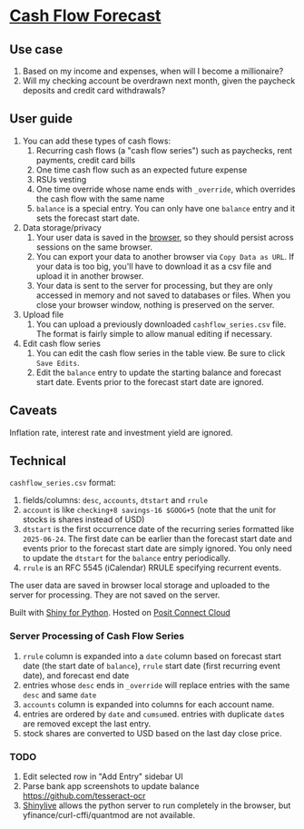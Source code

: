 # [Cash Flow Forecast](https://xiruizhao-cf.share.connect.posit.cloud)

## Use case

1.  Based on my income and expenses, when will I become a millionaire?
2.  Will my checking account be overdrawn next month, given the paycheck deposits and credit card withdrawals?

## User guide

1.  You can add these types of cash flows:
    1.  Recurring cash flows (a "cash flow series") such as paychecks, rent payments, credit card bills
    2.  One time cash flow such as an expected future expense
    3.  RSUs vesting
    4.  One time override whose name ends with `_override`, which overrides the cash flow with the same name
    5.  `balance` is a special entry. You can only have one `balance` entry and it sets the forecast start date.
2.  Data storage/privacy
    1.  Your user data is saved in the [browser](https://en.wikipedia.org/wiki/Web_storage), so they should persist across sessions on the same browser.
    2.  You can export your data to another browser via `Copy Data as URL`. If your data is too big, you'll have to download it as a csv file and upload it in another browser.
    3.  Your data is sent to the server for processing, but they are only accessed in memory and not saved to databases or files. When you close your browser window, nothing is preserved on the server.
3.  Upload file
    1.  You can upload a previously downloaded `cashflow_series.csv` file. The format is fairly simple to allow manual editing if necessary.
4.  Edit cash flow series
    1.  You can edit the cash flow series in the table view. Be sure to click `Save Edits`.
    2.  Edit the `balance` entry to update the starting balance and forecast start date. Events prior to the forecast start date are ignored.

## Caveats

Inflation rate, interest rate and investment yield are ignored.

## Technical

`cashflow_series.csv` format:

1.  fields/columns: `desc`, `accounts`, `dtstart` and `rrule`
2.  `account` is like `checking+8 savings-16 $GOOG+5` (note that the unit for stocks is shares instead of USD)
3.  `dtstart` is the first occurrence date of the recurring series formatted like `2025-06-24`. The first date can be earlier than the forecast start date and events prior to the forecast start date are simply ignored. You only need to update the `dtstart` for the `balance` entry periodically.
4.  `rrule` is an RFC 5545 (iCalendar) RRULE specifying recurrent events.

The user data are saved in browser local storage and uploaded to the server for processing. They are not saved on the server.

Built with [Shiny for Python](https://shiny.posit.co/py/). Hosted on [Posit Connect Cloud](https://connect.posit.cloud)

### Server Processing of Cash Flow Series

1.  `rrule` column is expanded into a `date` column based on forecast start date (the start date of `balance`), `rrule` start date (first recurring event date), and forecast end date
2.  entries whose `desc` ends in `_override` will replace entries with the same `desc` and same `date`
3.  `accounts` column is expanded into columns for each account name.
4.  entries are ordered by `date` and `cumsum`ed. entries with duplicate `date`s are removed except the last entry.
5.  stock shares are converted to USD based on the last day close price.

### TODO

1.  Edit selected row in "Add Entry" sidebar UI
2.  Parse bank app screenshots to update balance https://github.com/tesseract-ocr
3.  [Shinylive](https://shiny.posit.co/py/get-started/shinylive.html) allows the python server to run completely in the browser, but yfinance/curl-cffi/quantmod are not available.